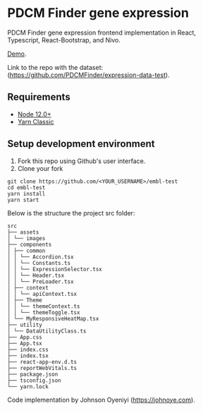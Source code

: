 # PDCM Finder gene expression

PDCM Finder gene expression frontend implementation in React, Typescript, React-Bootstrap, and Nivo.

[Demo](https://dash1.johnoye.com).

Link to the repo with the dataset: (https://github.com/PDCMFinder/expression-data-test).

## Requirements

- [Node 12.0+](https://nodejs.org/en/)
- [Yarn Classic](https://classic.yarnpkg.com/lang/en/)

## Setup development environment

1. Fork this repo using Github's user interface.
2. Clone your fork

```
git clone https://github.com/<YOUR_USERNAME>/embl-test
cd embl-test
yarn install
yarn start
```

Below is the structure the project src folder:

```
src
├── assets
│ └── images
├── components
│ ├── common
│ │ └── Accordion.tsx
│ │ └── Constants.ts
│ │ └── ExpressionSelector.tsx
│ │ └── Header.tsx
│ │ └── PreLoader.tsx
│ ├── context
│ │ └── apiContext.tsx
│ ├── Theme
│ │ └── themeContext.ts
│ │ └── themeToggle.tsx
│ └── MyResponsiveHeatMap.tsx
├── utility
│ └── DataUtilityClass.ts
├── App.css
├── App.tsx
├── index.css
├── index.tsx
├── react-app-env.d.ts
├── reportWebVitals.ts
├── package.json
├── tsconfig.json
└── yarn.lock

```

Code implementation by Johnson Oyeniyi (https://johnoye.com).
